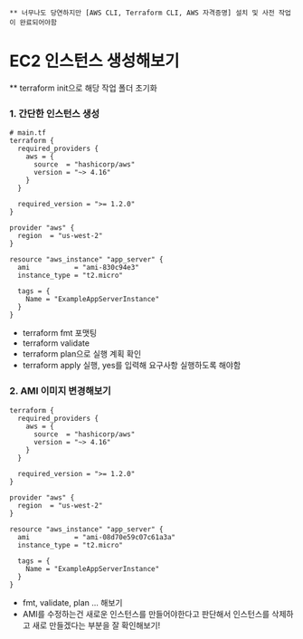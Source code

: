 ```
** 너무나도 당연하지만 [AWS CLI, Terraform CLI, AWS 자격증명] 설치 및 사전 작업이 완료되어야함
```

# EC2 인스턴스 생성해보기

\*\* terraform init으로 해당 작업 폴더 초기화

### 1. 간단한 인스턴스 생성

```
# main.tf
terraform {
  required_providers {
    aws = {
      source  = "hashicorp/aws"
      version = "~> 4.16"
    }
  }

  required_version = ">= 1.2.0"
}

provider "aws" {
  region  = "us-west-2"
}

resource "aws_instance" "app_server" {
  ami           = "ami-830c94e3"
  instance_type = "t2.micro"

  tags = {
    Name = "ExampleAppServerInstance"
  }
}
```

- terraform fmt 포맷팅
- terraform validate
- terraform plan으로 실행 계획 확인
- terraform apply 실행, yes를 입력해 요구사항 실행하도록 해야함

### 2. AMI 이미지 변경해보기

```
terraform {
  required_providers {
    aws = {
      source  = "hashicorp/aws"
      version = "~> 4.16"
    }
  }

  required_version = ">= 1.2.0"
}

provider "aws" {
  region  = "us-west-2"
}

resource "aws_instance" "app_server" {
  ami           = "ami-08d70e59c07c61a3a"
  instance_type = "t2.micro"

  tags = {
    Name = "ExampleAppServerInstance"
  }
}

```

- fmt, validate, plan ... 해보기
- AMI를 수정하는건 새로운 인스턴스를 만들어야한다고 판단해서 인스턴스를 삭제하고 새로 만들겠다는 부분을 잘 확인해보기!
